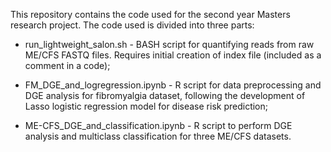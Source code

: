 This repository contains the code used for the second year Masters research project. The code used is divided into three parts:

* run_lightweight_salon.sh - BASH script for quantifying reads from raw ME/CFS FASTQ files. Requires initial creation of index file (included as a comment in a code);

* FM_DGE_and_logregression.ipynb - R script for data preprocessing and DGE analysis for fibromyalgia dataset, following the development of Lasso logistic regression model for disease risk prediction;

*  ME-CFS_DGE_and_classification.ipynb - R script to perform DGE analysis and multiclass classification for three ME/CFS datasets.

  
